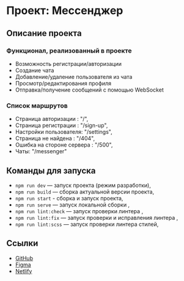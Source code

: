# Проект: Мессенджер

## Описание проекта

### Функционал, реализованный в проекте

- Возможность регистрации/авторизации
- Создание чата
- Добавление/удаление пользователя из чата
- Просмотр/редактирования профиля
- Отправка/получение сообщений с помощью WebSocket

### Список маршрутов

- Страница авторизации : "/",
- Страница регистрации : "/sign-up",
- Настройки пользователя: "/settings",
- Страница не найдена : "/404",
- Ошибка на стороне сервера : "/500",
- Чаты: "/messenger"

## Команды для запуска

- `npm run dev` — запуск проекта (режим разработки),
- `npm run build` — сборка актуальной версии проекта,
- `npm run start` - сборка и запуск проекта,
- `npm run serve` — запуск локальной сборки ,
- `npm run lint:check` — запуск проверки линтера ,
- `npm run lint:fix` — запуск проверки и исправления линтера ,
- `npm run lint:scss` — запуск проверки линтера стилей,

## Ссылки

- [GitHub](https://github.com/nikitayakovina/yandex_praktikum)
- [Figma](https://www.figma.com/design/ZPiFnVRrOhu9OxRZqZXZGh/Sprint_1?node-id=0-1&p=f&t=S8laBn2WVgdTwr92-0)
- [Netlify](https://roaring-hotteok-9aed2c.netlify.app/)
